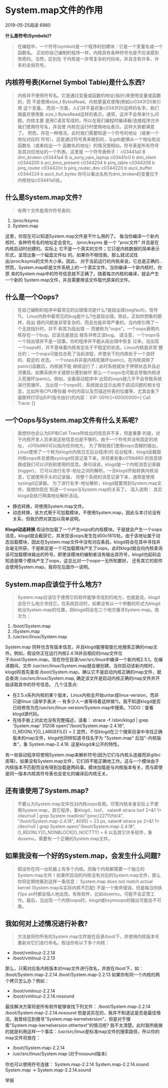 # System.map文件的作用

2019-05-25阅读 6980

**什么是符号(Symbols)?**

> 在编程中，一个符号(symbol)是一个程序的创建块：它是一个变量名或一个函数名。 正如你自己编制的程序一样，内核具有各种符号也是不应该感到惊奇的。当然，区别在 于内核是一非常复杂的代码块，并且含有许多、许多的全局符号。

## 内核符号表(Kernel Symbol Table)是什么东西?

> 内核并不使用符号名。它是通过变量或函数的地址(指针)来使用变量或函数的，而 不是使用size\_t BytesRead，内核更喜欢使用(例如)c0343f20来引用 这个变量。 而另一方面，人们并不喜欢象c0343f20这样的名字。我们跟喜欢使用象 size\_t BytesRead这样的表示。通常，这并不会带来什么问题。内核主要 是用C语言写成的，所以在我们编程时编译器/连接程序允许我们使用符号名，并且使 内核在运行时使用地址表示。这样大家都满意了。 然而，存在一种情况，此时我们需要知道一个符号的地址（或者一个地址对应的 符号）。这是通过符号表来做到的，与gdb能够从一个地址给出函数名（或者给出一个 函数名的地址）的情况很相似。符号表是所有符号及其对应地址的一个列表。这里是 一个符号表例子： c03441a0 B dmi\_broken c03441a4 B is\_sony\_vaio\_laptop c03441c0 b dmi\_ident c0344200 b pci\_bios\_present c0344204 b pirq\_table c0344208 b pirq\_router c034420c b pirq\_router\_dev c0344220 b ascii\_buffer c0344224 b ascii\_buf\_bytes 你可以看出名称为dmi_broken的变量位于内核地址c03441a0处。

## 什么是System.map文件?

> 有两个文件是用作符号表的:

1.  /proc/ksyms
2.  System.map

这里，你现在可以知道System.map文件是干什么用的了。 每当你编译一个新内核时，各种符号名的地址定会变化。 /proc/ksyms 是一个 "proc文件" 并且是在内核启动时创建的。实际上 它不是一个真实的文件；它只是内核数据的简单表示形式，呈现出象一个磁盘文件似 的。如果你不相信我，那么就试试找出/proc/ksyms的文件大小来。因此， 对于当前运行的内核来说，它总是正确的.. 然而，System.map却是文件系统上的一个真实文件。当你编译一个新内核时，你原 来的System.map中的符号信息就不正确了。随着每次内核的编译，就会产生一个新的 System.map文件，并且需要用该文件取代原来的文件。

## 什么是一个Oops?

> 在自己编制的程序中最常见的出错情况是什么?是段出错(segfault)，信号11。 Linux内核中最常见的bug是什么?也是段出错。除此，正如你想象的那样，段出 错的问题是非常复杂的，而且也是非常严重的。当内核引用了一个无效指针时，并不 称其为段出错 -- 而被称为"oops"。一个oops表明内核存在一个bug，应该总是提出 报告并修正该bug。 请注意，一个oops与一个段出错并不是一回事。你的程序并不能从段出错中恢复 过来，当出现一个oops时，并不意味着内核肯定处于不稳定的状态。Linux内核是非常 健壮的；一个oops可能仅杀死了当前进程，并使余下的内核处于一个良好的、稳定的 状态。 一个oops并非是内核死循环(panic)。在内核调用了panic()函数后，内核就不能 继续运行了；此时系统就处于停顿状态并且必须重启。如果系统中关键部分遭到破坏 那么一个oops也可能会导致内核进入死循环(panic)。例如，设备驱动程序中 出现的oops就几乎不会导致系统进行死循环。 当出现一个oops时，系统就会显示出用于调试问题的相关信息，比如所有CPU寄存器 中的内容以及页描述符表的位置等，尤其会象下面那样打印出EIP(指令指针)的内容： EIP: 0010:\[&lt;00000000&gt;\] Call Trace: \[\]

## 一个Oops与System.map文件有什么关系呢?

> 我想你也会认为EIP和Call Trace所给出的信息并不多，但是重要 的是，对于内核开发人员来说这些信息也是不够的。由于一个符号并没有固定的地址， c010b860可以指向任何地方。 为了帮助我们使用oops含糊的输出，Linux使用了一个称为klogd(内核日志后台程序)的 后台程序，klogd会截取内核oops并且使用syslogd将其记录下来，并将某些象c010b860 的信息转换成我们可以识别和使用的信息。换句话说，klogd是一个内核消息记录器(logger)， 它可以进行名字-地址之间的解析。一旦klogd开始转换内核消息，它就使用手头的记录器， 将整个系统的消息记录下来，通常是使用syslogd记录器。 为了进行名字-地址解析，klogd就要用到System.map文件。我想你现在 知道一个oops与System.map的关系了。 深入说明： 其实klogd会执行两类地址解析活动。

- 静态转换，将使用System.map文件。
- 动态转换，该方式用于可加载模块，不使用System.map，因此与本讨论没有关系，但我仍然对其加以简单说明。

**Klogd动态转换** 假设你加载了一个产生oops的内核模块。于是就会产生一个oops消息，klogd就会截获它，并发现该oops发生在d00cf810处。由于该地址属于动态加载模块，因此在System.map文件中没有对应条目。klogd将会在其中寻找并会毫无所获，于是断定是一个可加载模块产生了oops。此时klogd就会向内核查询该可加载模块输出的符号。即使该模块的编制者没有输出其符号，klogd也起码会知道是哪个模块产生了oops，这总比对一个oops一无所知要好。 还有其它的软件会使用System.map，我将在后面作一说明。

## System.map应该位于什么地方?

> System.map应该位于使用它的软件能够寻找到的地方，也就是说，klogd会在什么地方寻找它。在系统启动时，如果没有以一个参数的形式为klogd给出System.map的位置，则klogd将会在三个地方搜寻System.map。依次为：

1.  /boot/System.map
2.  /System.map
3.  /usr/src/linux/System.map

System.map 同样也含有版本信息，并且klogd能够智能化地搜索正确的map文件。例如，假设你正在运行内核2.4.18并且相应的map文件位于/boot/System.map。现在你在目录/usr/src/linux中编译一个新内核2.5.1。在编译期间，文件 /usr/src/linux/System.map就会被创建。当你启动该新内核时，klogd将首先查询 /boot/System.map，确认它不是启动内核正确的map文件，就会查询 /usr/src/linux/System.map, 确定该文件是启动内核正确的map文件并开始读取其中的符号信息。 几个注意点:

- 在2.5.x系列内核的某个版本，Linux内核会开始untar成linux-version，而非只是linux (请举手表决 -- 有多少人一直等待着这样做?)。我不知道klogd是否已经修改为在/usr/src/linux-version/System.map中搜索。TODO：查看klogd源代码。
- 在线手册上对此也没有完整描述，请看： strace -f /sbin/klogd | grep 'System.map' 31208 open("/boot/System.map-2.4.18", O\_RDONLY|O\_LARGEFILE) = 2 显然，不仅klogd在三个搜索目录中寻找正确版本的map文件，klogd也同样知道寻找名字为 "System.map" 后加"-内核版本"，象 System.map-2.4.18. 这是klogd未公开的特性。

有一些驱动程序将使用System.map来解析符号(因为它们与内核头连接而非glibc库等)，如果没有System.map文件，它们将不能正确地工作。这与一个模块由于内核版本不匹配而没有得到加载是两码事。模块加载是与内核版本有关，而与即使是同一版本内核其符号表也会变化的编译后内核无关。

## 还有谁使用了System.map?

> 不要认为System.map文件仅对内核oops有用。尽管内核本身实际上不使用System.map，其它程序，象klogd，lsof， satan# strace lsof 2>&1 1> /dev/null | grep System readlink("/proc/22711/fd/4", "/boot/System.map-2.4.18", 4095) = 23 ps, satan# strace ps 2>&1 1> /dev/null | grep System open("/boot/System.map-2.4.18", O\_RDONLY|O\_NONBLOCK|O_NOCTTY) = 6 以及其它许多软件，象dosemu，需要有一个正确的System.map文件。

## 如果我没有一个好的System.map，会发生什么问题?

> 假设你在同一台机器上有多个内核。则每个内核都需要一个独立的 System.map文件！如果所启动的内核没有对应的System.map文件，那么你将定期地看到这样一条信息： System.map does not match actual kernel (System.map与实际内核不匹配) 不是一个致命错误，但是每当你执行ps ax时都会恼人地出现。有些软件，比如dosemu，可能不会正常工作。最后，当出现一个内核oops时，klogd或ksymoops的输出可能会不可靠。

## 我如何对上述情况进行补救?

> 方法是将你所有的System.map文件放在目录/boot下，并使用内核版本号重新对它们进行命名。假设你有以下多个内核：

- /boot/vmlinuz-2.2.14
- /boot/vmlinuz-2.2.13

那么，只需对应各内核版本对map文件进行改名，并放在/boot下，如： /boot/System.map-2.2.14 /boot/System.map-2.2.13 如果你有同一个内核的两个拷贝怎么办？例如：

- /boot/vmlinuz-2.2.14
- /boot/vmlinuz-2.2.14.nosound

最佳解决方案将是所有软件能够查找下列文件： /boot/System.map-2.2.14 /boot/System.map-2.2.14.nosound 但是说实在的，我并不知道这是否是最佳情况。我曾经见到搜寻"System.map-kernelversion"，但是对于搜索"System.map-kernelversion.othertext"的情况呢? 我不太清楚。此时我所能做的就是利用这样一个事实：/usr/src/linux是标准map文件的搜索路径，所以你的map文件将放在：

- /boot/System.map-2.2.14
- /usr/src/linux/System.map (对于nosound版本)

你也可以使用符号连接： System.map-2.2.14 System.map-2.2.14.sound System.map -> System.map-2.2.14.sound

举报
